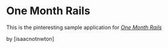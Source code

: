 # One Month Rails

This is the pinteresting sample application for
[*One Month Rails*](http://onemonthrails.com)

by [isaacnotnwton]